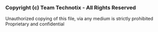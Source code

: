 ### Copyright (c) Team Technotix - All Rights Reserved

Unauthorized copying of this file, via any medium is strictly prohibited\
Proprietary and confidential